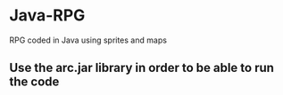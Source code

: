 # Java-RPG
RPG coded in Java using sprites and maps
## Use the arc.jar library in order to be able to run the code
